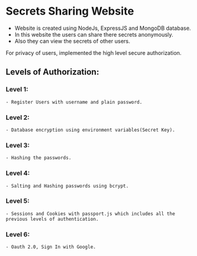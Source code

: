 # Secrets Sharing Website

 - Website is created using NodeJs, ExpressJS and MongoDB database.
 - In this website the users can share there secrets anonymously.
 - Also they can view the secrets of other users.
 
 For privacy of users, implemented the high level secure authorization.
 
## Levels of Authorization:

 ### Level 1:
    - Register Users with username and plain password.
 ### Level 2:
    - Database encryption using environment variables(Secret Key).
 ### Level 3:
    - Hashing the passwords.
 ### Level 4:
    - Salting and Hashing passwords using bcrypt.
 ### Level 5:
    - Sessions and Cookies with passport.js which includes all the previous levels of authentication.
 ### Level 6:
    - Oauth 2.0, Sign In with Google.
